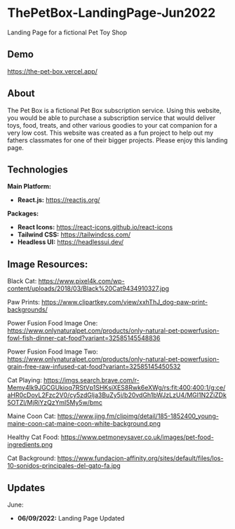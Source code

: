 # ThePetBox-LandingPage-Jun2022
Landing Page for a fictional Pet Toy Shop 

## Demo
https://the-pet-box.vercel.app/

## About
The Pet Box is a fictional Pet Box subscription service. Using this website, you would be able to purchase a subscription service that would deliver toys, food, treats, and other various goodies to your cat companion for a very low cost. This website was created as a fun project to help out my fathers classmates for one of their bigger projects. Please enjoy this landing page.

## Technologies
**Main Platform:**
- **React.js:** https://reactjs.org/

**Packages:**
- **React Icons:** https://react-icons.github.io/react-icons
- **Tailwind CSS:** https://tailwindcss.com/
- **Headless UI:** https://headlessui.dev/

## Image Resources:

Black Cat:
https://www.pixel4k.com/wp-content/uploads/2018/03/Black%20Cat9434910327.jpg

Paw Prints:
https://www.clipartkey.com/view/xxhThJ_dog-paw-print-backgrounds/

Power Fusion Food Image One:
https://www.onlynaturalpet.com/products/only-natural-pet-powerfusion-fowl-fish-dinner-cat-food?variant=32585145548836

Power Fusion Food Image Two:
https://www.onlynaturalpet.com/products/only-natural-pet-powerfusion-grain-free-raw-infused-cat-food?variant=32585145450532

Cat Playing:
https://imgs.search.brave.com/r-Memy4Ik9JGCGUkioq7RStVp1SHKsiXES8Rwk6eXWg/rs:fit:400:400:1/g:ce/aHR0cDovL2Fzc2V0/cy5zdGlja3BuZy5j/b20vdGh1bWJzLzU4/MGI1N2ZiZDk5OTZl/MjRiYzQzYmI5My5w/bmc

Maine Coon Cat:
https://www.jing.fm/clipimg/detail/185-1852400_young-maine-coon-cat-maine-coon-white-background.png

Healthy Cat Food:
https://www.petmoneysaver.co.uk/images/pet-food-ingredients.png

Cat Background:
https://www.fundacion-affinity.org/sites/default/files/los-10-sonidos-principales-del-gato-fa.jpg


## Updates
June:
- **06/09/2022:** Landing Page Updated
